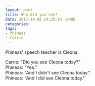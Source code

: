 ```yaml
---
layout: post
title: Who did you see?
date: 2017-10-02 14:25:14 -0400
categories:
tags:
- Phineas
- Carrie
---
```

Phineas' speech teacher is Cleona.

Carrie: "Did you see Cleona today?"<br/>
Phineas: "Yes."<br/>
Phineas: "And I didn't see Cleona today."<br/>
Phineas: "And I did see Cleona today."


